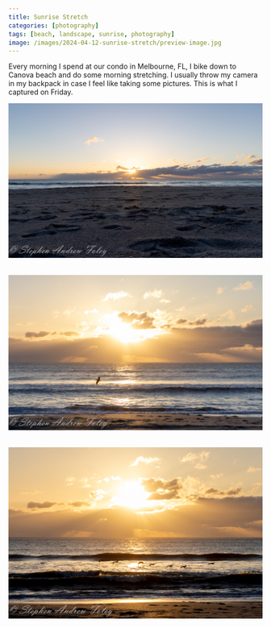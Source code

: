```yaml
---
title: Sunrise Stretch
categories: [photography]
tags: [beach, landscape, sunrise, photography]
image: /images/2024-04-12-sunrise-stretch/preview-image.jpg
---
```


Every morning I spend at our condo in Melbourne, FL, I bike down to Canova beach and do some morning stretching.  I usually throw my camera in my backpack in case I feel like taking some pictures.  This is what I captured on Friday.

<a href='javascript:void(0);' name='pic-1'></a>

![1](/images/2024-04-12-sunrise-stretch/sunrise-1.jpg)
_&nbsp; <a href='{% link photo_info/pi-2024-04-12-sunrise-1.md %}'><i class='fa fa-info-circle' style='font-size: 0.73em;'></i></a>_

<a href='javascript:void(0);' name='pic-2'></a>

![2](/images/2024-04-12-sunrise-stretch/sunrise-2.jpg)
_&nbsp; <a href='{% link photo_info/pi-2024-04-12-sunrise-2.md %}'><i class='fa fa-info-circle' style='font-size: 0.73em;'></i></a>_

<a href='javascript:void(0);' name='pic-3'></a>

![3](/images/2024-04-12-sunrise-stretch/sunrise-3.jpg)
_&nbsp; <a href='{% link photo_info/pi-2024-04-12-sunrise-3.md %}'><i class='fa fa-info-circle' style='font-size: 0.73em;'></i></a>_

